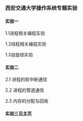 ### 西安交通大学操作系统专题实验
#### 实验一
1.1进程相关编程实验 

1.2线程相关编程实验

1.3自旋锁实验

#### 实验二
2.1 进程的软中断通信

2.2 进程的管道通信

2.3 内存的分配与回收

#### 实验三见主页
